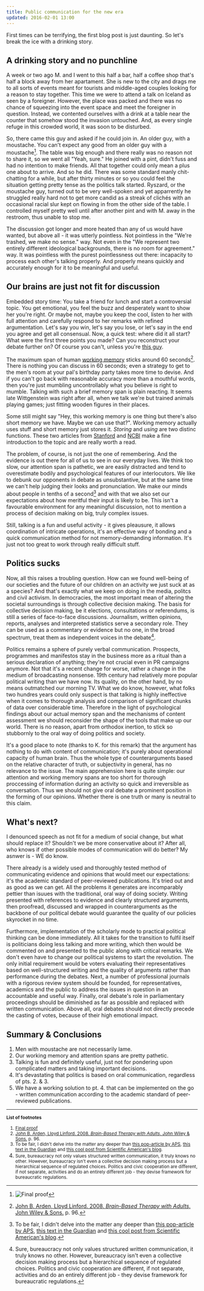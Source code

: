 ```yaml
---
title: Public communication for the new era
updated: 2016-02-01 13:00
---
```


First times can be terrifying, the first blog post is just daunting. So let's break the ice with a drinking story.

## A drinking story and no punchline
A week or two ago M. and I went to this half a bar, half a coffee shop that's half a block away from her apartament. She is new to the city and drags me to all sorts of events meant for tourists and middle-aged couples looking for a reason to stay together. This time we were to attend a talk on Iceland as seen by a foreigner. However, the place was packed and there was no chance of squeezing into the event space and meet the foreigner in question. Instead, we contented ourselves with a drink at a table near the counter that somehow stood the invasion untouched. And, as every single refuge in this crowded world, it was soon to be disturbed.

So, there came this guy and asked if he could join in. An older guy, with a moustache. You can't expect any good from an older guy with a moustache[^1]. The table was big enough and there really was no reason not to share it, so we went all "Yeah, sure." He joined with a pint, didn't fuss and had no intention to make friends. All that together could only mean a plus one about to arrive. And so he did. There was some standard manly chit-chatting for a while, but after thirty minutes or so you could feel the situation getting pretty tense as the politics talk started. Ryszard, or the moustache guy, turned out to be very well-spoken and yet apparrently he struggled really hard not to get more candid as a streak of clichés with an occasional racial slur kept on flowing in from the other side of the table. I controlled myself pretty well until after another pint and with M. away in the restroom, thus unable to stop me. 

The discussion got longer and more heated than any of us would have wanted, but above all - it was utterly pointless. Not pointless in the "We're trashed, we make no sense." way. Not even in the "We represent two entirely different ideological backgrounds, there is no room for agreement." way. It was pointless with the purest pointlessness out there: incapacity to process each other's talking properly. And properly means quickly and accurately enough for it to be meaningful and useful.

## Our brains are just not fit for discussion
Embedded story time: You take a friend for lunch and start a controversial topic. You get emotional, you feel the buzz and desperately want to show her you're right. Or maybe not, maybe you keep the cool, listen to her with full attention and carefully respond to her remarks with refined argumentation. Let's say you win, let's say you lose, or let's say in the end you agree and get all consensual. Now, a quick test: where did it all start? What were the first three points you made? Can you reconstruct your debate further on? Of course you can't, unless you're [this guy](https://www.youtube.com/watch?v=t2uRuFgZSDc).

The maximum span of human [working memory](https://en.wikipedia.org/wiki/Working_memory) sticks around 60 seconds[^2]. There is nothing you can discuss in 60 seconds; even a strategy to get to the men's room at your pal's birthday party takes more time to devise. And if you can't go back with reasonable accuracy more than a mouthful words, then you're just mumbling uncontrollably what you believe is right to mumble. Talking with such a brief memory span is plain reacting. It seems late Wittgenstein was right after all, when we talk we're but trained animals playing games; just fitting wooden figures in their places.

Some still might say "Hey, this working memory is one thing but there's also short memory we have. Maybe we can use that?". Working memory actually uses stuff and short memory just stores it. *Storing* and *using* are two distinc functions. These two articles from [Stanford](http://www-psych.stanford.edu/~ashas/Cognition%20Textbook/chapter6.pdf) and [NCBI](http://www.ncbi.nlm.nih.gov/pmc/articles/PMC2657600/) make a fine introduction to the topic and are really worth a read.

The problem, of course, is not just the one of remembering. And the evidence is out there for all of us to see in our everyday lives. We think too slow, our attention span is pathetic, we are easily distracted and tend to overestimate bodily and psychological features of our interlocutors. We like to debunk our opponents in debate as unsubstantive, but at the same time we can't help judging their looks and pronunciation. We make our minds about people in tenths of a second[^3] and with that we also set our expectations about how meritful their input is likely to be. This isn't a favourable environment for any meaningful discussion, not to mention a process of decision making on big, truly complex issues.

Still, talking is a fun and useful activity - it gives pleausure, it allows coordination of intricate operations, it's an effective way of bonding and a quick communication method for not memory-demanding information. It's just not too great to work through really difficult stuff.

## Politics sucks
Now, all this raises a troubling question. How can we found well-being of our societies and the future of our children on an activity we just suck at as a species? And that's exactly what we keep on doing in the media, politcs and civil activism. In democracies, the most important mean of altering the societal surroundings is through collective decision making. The basis for collective decision making, be it elections, consultations or referendums, is still a series of face-to-face discussions. Journalism, written opinions, reports, analyses and interpreted statistics serve a secondary role. They can be used as a commentary or evidence but no one, in the broad spectrum, treat them as independent voices in the debate[^4]. 

Politics remains a sphere of purely verbal communication. Prospects, programmes and manifestos stay in the business more as a ritual than a serious declaration of anything; they're not crucial even in PR campaigns anymore. Not that it's a recent change for worse, rather a change in the medium of broadcasting nonsense. 19th century had relatively more popular political writing than we have now. Its quality, on the other hand, by no means outmatched our morning TV. What we do know, however, what folks two hundres years could only suspect is that talking is highly ineffective when it comes to thorough analysis and comparison of significant chunks of data over considerable time. Therefore in the light of psychological findings about our actual memory span and the mechanisms of content assessment we should reconsider the shape of the tools that make up our world. There is no reason, apart from orthodox inertion, to stick so stubbornly to the oral way of doing politics and society.

It's a good place to note (thanks to K. for this remark) that the argument has nothing to do with content of communication; it's purely about operational capacity of human brain. Thus the whole type of counterarguments based on the relative character of truth, or subjectivity in general, has no relevance to the issue. The main apprehension here is quite simple: our attention and working memory spans are too short for thorough proccessing of information during an activity so quick and irreversible as conversation. Thus we should not give oral debate a prominent position in the forming of our opinions. Whether there is one truth or many is neutral to this claim.

## What's next?
I denounced speech as not fit for a medium of social change, but what should replace it? Shouldn't we be more conservative about it? After all, who knows if other possible modes of communication will do better? My asnwer is - WE do know. 

There already is a widely used and thoroughly tested method of communicating evidence and opinions that would meet our expectations: it's the academic standard of peer-reviewed publications. It's tried out and as good as we can get. All the problems it generates are incomparably pettier than isuues with the traditional, oral way of doing society. Writing presented with references to evidence and clearly structured arguments, then proofread, discussed and wrapped in counterarguments as the backbone of our political debate would guarantee the quality of our policies skyrocket in no time.

Furthermore, implementation of the scholarly mode to practical political thinking can be done immediately. All it takes for the transition to fulfil itself is politicians doing less talking and more writing, which then would be commented on and presented to the public along with critical remarks. We don't even have to change our political systems to start the revolution. The only initial requirement would be voters evaluating their representatives based on well-structured writing and the quality of arguments rather than performance during the debates. Next, a number of professional journals with a rigorous review system should be founded, for representatives, academics and the public to address the issues in question in an accountable and useful way. Finally, oral debate's role in parliamentary proceedings should be diminished as far as possible and replaced with written communication. Above all, oral debates should not directly precede the casting of votes, because of their high emotional impact.

## Summary & Conclusions
1. Men with moustache are not necessarily lame.
2. Our working memory and attention spans are pretty pathetic.
3. Talking is fun and definitely useful, just not for pondering upon complicated matters and taking important decisions.
4. It's devastating that politics is based on oral communication, regardless of pts. 2. & 3.
5. We have a working solution to pt. 4. that can be implemented on the go - written communication according to the academic standard of peer-reviewed publications.

---

<small>**List of footnotes**
1. [Final proof](https://arcturusproject.files.wordpress.com/2015/08/col-sanders.jpg) <br>
2. [John B. Arden, Lloyd Linford. 2008. *Brain-Based Therapy with Adults*. John Wiley & Sons.](https://books.google.pl/books?id=w1GQZF983BQC) p. 96. <br>
3. To be fair, I didn't delve into the matter any deeper than [this pop-article by APS](http://www.psychologicalscience.org/index.php/publications/observer/2006/july-06/how-many-seconds-to-a-first-impression.html), [this text in the Guardian](http://www.theguardian.com/world/2009/mar/08/human-brain-circuit-impressions) and [this cool post from Scientific American's blog](http://blogs.scientificamerican.com/frontiers-for-young-minds/how-quickly-can-and-should-you-judge-a-face/). <br>
4. Sure, bureaucracy not only values structured written communication, it truly knows no other. However, bureaucracy isn't even a collective decision making process but a hierarchical sequence of regulated choices. Politics and civic cooperation are different, if not separate, activities and do an entirely different job - they devise framework for bureaucratic regulations.</small>

[^1]: ![Final proof](https://arcturusproject.files.wordpress.com/2015/08/col-sanders.jpg)
[^2]: [John B. Arden, Lloyd Linford. 2008. *Brain-Based Therapy with Adults*. John Wiley & Sons.](https://books.google.pl/books?id=w1GQZF983BQC) p. 96.
[^3]: To be fair, I didn't delve into the matter any deeper than [this pop-article by APS](http://www.psychologicalscience.org/index.php/publications/observer/2006/july-06/how-many-seconds-to-a-first-impression.html), [this text in the Guardian](http://www.theguardian.com/world/2009/mar/08/human-brain-circuit-impressions) and [this cool post from Scientific American's blog](http://blogs.scientificamerican.com/frontiers-for-young-minds/how-quickly-can-and-should-you-judge-a-face/).
[^4]: Sure, bureaucracy not only values structured written communication, it truly knows no other. However, bureaucracy isn't even a collective decision making process but a hierarchical sequence of regulated choices. Politics and civic cooperation are different, if not separate, activities and do an entirely different job - they devise framework for bureaucratic regulations.
